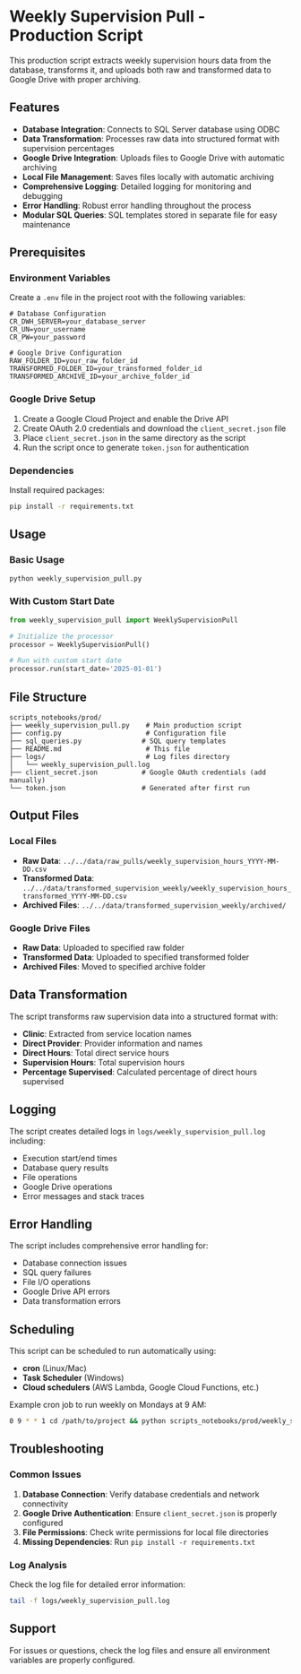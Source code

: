 # Weekly Supervision Pull - Production Script

This production script extracts weekly supervision hours data from the database, transforms it, and uploads both raw and transformed data to Google Drive with proper archiving.

## Features

- **Database Integration**: Connects to SQL Server database using ODBC
- **Data Transformation**: Processes raw data into structured format with supervision percentages
- **Google Drive Integration**: Uploads files to Google Drive with automatic archiving
- **Local File Management**: Saves files locally with automatic archiving
- **Comprehensive Logging**: Detailed logging for monitoring and debugging
- **Error Handling**: Robust error handling throughout the process
- **Modular SQL Queries**: SQL templates stored in separate file for easy maintenance

## Prerequisites

### Environment Variables

Create a `.env` file in the project root with the following variables:

```env
# Database Configuration
CR_DWH_SERVER=your_database_server
CR_UN=your_username
CR_PW=your_password

# Google Drive Configuration
RAW_FOLDER_ID=your_raw_folder_id
TRANSFORMED_FOLDER_ID=your_transformed_folder_id
TRANSFORMED_ARCHIVE_ID=your_archive_folder_id
```

### Google Drive Setup

1. Create a Google Cloud Project and enable the Drive API
2. Create OAuth 2.0 credentials and download the `client_secret.json` file
3. Place `client_secret.json` in the same directory as the script
4. Run the script once to generate `token.json` for authentication

### Dependencies

Install required packages:

```bash
pip install -r requirements.txt
```

## Usage

### Basic Usage

```bash
python weekly_supervision_pull.py
```

### With Custom Start Date

```python
from weekly_supervision_pull import WeeklySupervisionPull

# Initialize the processor
processor = WeeklySupervisionPull()

# Run with custom start date
processor.run(start_date='2025-01-01')
```

## File Structure

```
scripts_notebooks/prod/
├── weekly_supervision_pull.py    # Main production script
├── config.py                     # Configuration file
├── sql_queries.py               # SQL query templates
├── README.md                     # This file
├── logs/                         # Log files directory
│   └── weekly_supervision_pull.log
├── client_secret.json           # Google OAuth credentials (add manually)
└── token.json                   # Generated after first run
```

## Output Files

### Local Files
- **Raw Data**: `../../data/raw_pulls/weekly_supervision_hours_YYYY-MM-DD.csv`
- **Transformed Data**: `../../data/transformed_supervision_weekly/weekly_supervision_hours_transformed_YYYY-MM-DD.csv`
- **Archived Files**: `../../data/transformed_supervision_weekly/archived/`

### Google Drive Files
- **Raw Data**: Uploaded to specified raw folder
- **Transformed Data**: Uploaded to specified transformed folder
- **Archived Files**: Moved to specified archive folder

## Data Transformation

The script transforms raw supervision data into a structured format with:

- **Clinic**: Extracted from service location names
- **Direct Provider**: Provider information and names
- **Direct Hours**: Total direct service hours
- **Supervision Hours**: Total supervision hours
- **Percentage Supervised**: Calculated percentage of direct hours supervised

## Logging

The script creates detailed logs in `logs/weekly_supervision_pull.log` including:

- Execution start/end times
- Database query results
- File operations
- Google Drive operations
- Error messages and stack traces

## Error Handling

The script includes comprehensive error handling for:

- Database connection issues
- SQL query failures
- File I/O operations
- Google Drive API errors
- Data transformation errors

## Scheduling

This script can be scheduled to run automatically using:

- **cron** (Linux/Mac)
- **Task Scheduler** (Windows)
- **Cloud schedulers** (AWS Lambda, Google Cloud Functions, etc.)

Example cron job to run weekly on Mondays at 9 AM:

```bash
0 9 * * 1 cd /path/to/project && python scripts_notebooks/prod/weekly_supervision_pull.py
```

## Troubleshooting

### Common Issues

1. **Database Connection**: Verify database credentials and network connectivity
2. **Google Drive Authentication**: Ensure `client_secret.json` is properly configured
3. **File Permissions**: Check write permissions for local file directories
4. **Missing Dependencies**: Run `pip install -r requirements.txt`

### Log Analysis

Check the log file for detailed error information:

```bash
tail -f logs/weekly_supervision_pull.log
```

## Support

For issues or questions, check the log files and ensure all environment variables are properly configured.
